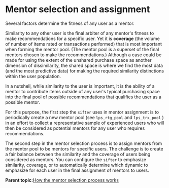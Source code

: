 # Mentor selection and assignment

Several factors determine the fitness of any user as a mentor.

Similarity to any other user is the final arbiter of any mentor's fitness to make recommendations for a specific user. Yet it is **coverage** \(the volume of number of items rated or transactions performed\) that is most important when forming the mentor pool. \(The mentor pool is a superset of the final mentors chosen to make the recommendations.\) Although a case could be made for using the extent of the unshared purchase space as another dimension of dissimilarity, the shared space is where we find the most data \(and the most predictive data\) for making the required similarity distinctions within the user population.

In a nutshell, while similarity to the user is important, it is the ability of a mentor to contribute items outside of any user's typical purchasing space into the final pool of possible recommendations that qualifies the user as a possible mentor.

For this purpose, the first step the `sifter` uses in mentor assignment is to periodically create a new mentor pool \(see `lps_rtg_pool` and `lps_trx_pool` \) in an effort to collect a representative sample of experienced users who will then be considered as potential mentors for any user who requires recommendations.

The second step in the mentor selection process is to assign mentors from the mentor pool to be mentors for specific users. The challenge is to create a fair balance between the similarity and the coverage of users being considered as mentors. You can configure the `sifter` to emphasize similarity, coverage, or to automatically determine which dynamic to emphasize for each user in the final assignment of mentors to users.

**Parent topic:**[How the mentor selection process works](../pzn/pzn_mentor_selection_process.md)

